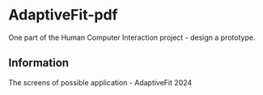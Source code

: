 # AdaptiveFit-pdf
One part of the Human Computer Interaction project - design a prototype.

## Information
The screens of possible application - AdaptiveFit
2024
